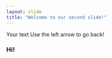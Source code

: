 ```yaml
---
layout: slide
title: "Welcome to our second slide!"
---
```

Your text
Use the left arrow to go back!
### Hi! ###
